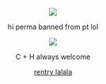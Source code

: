 
<div align="center">

![](https://komarev.com/ghpvc/?username=absolutelynormalindividual&color=grey) 

</div>

<p align="center">  hi perma banned from pt lol

<p align="center">  

<p align="center">
  <img src="https://github.com/user-attachments/assets/eb9235cd-446e-40a4-8eb0-daacd1d1d801"/>
</p>

<p align="center">  C + H always welcome 

<p align="center">
<a href="https://rentry.co/deXXXpio" rel="nofollow"> rentry lalala </a>  



